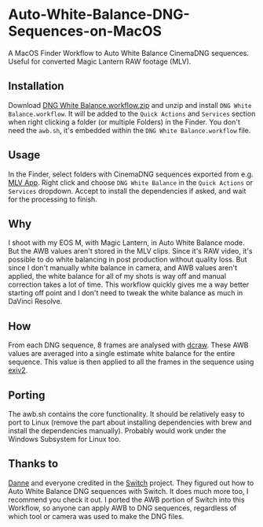 # Auto-White-Balance-DNG-Sequences-on-MacOS
A MacOS Finder Workflow to Auto White Balance CinemaDNG sequences. Useful for converted Magic Lantern RAW footage (MLV).

## Installation
Download [DNG White Balance.workflow.zip](https://github.com/Jip-Hop/Auto-White-Balance-DNG-Sequences-on-MacOS/raw/master/DNG%20White%20Balance.workflow.zip) and unzip and install `DNG White Balance.workflow`. It will be added to the `Quick Actions` and `Services` section when right clicking a folder (or multiple Folders) in the Finder. You don't need the `awb.sh`, it's embedded within the `DNG White Balance.workflow` file.

## Usage
In the Finder, select folders with CinemaDNG sequences exported from e.g. [MLV App](https://github.com/ilia3101/MLV-App). Right click and choose `DNG White Balance` in the `Quick Actions` or `Services` dropdown. Accept to install the dependencies if asked, and wait for the processing to finish.

## Why
I shoot with my EOS M, with Magic Lantern, in Auto White Balance mode. But the AWB values aren't stored in the MLV clips. Since it's RAW video, it's possible to do white balancing in post production without quality loss. But since I don't manually white balance in camera, and AWB values aren't applied, the white balance for all of my shots is way off and manual correction takes a lot of time. This workflow quickly gives me a way better starting off point and I don't need to tweak the white balance as much in DaVinci Resolve.

## How
From each DNG sequence, 8 frames are analysed with [dcraw](https://www.dechifro.org/dcraw/). These AWB values are averaged into a single estimate white balance for the entire sequence. This value is then applied to all the frames in the sequence using [exiv2](https://www.exiv2.org).

## Porting
The awb.sh contains the core functionality. It should be relatively easy to port to Linux (remove the part about installing dependencies with brew and install the dependencies manually). Probably would work under the Windows Subsystem for Linux too.

## Thanks to
[Danne](http://github.com/dannephoto) and everyone credited in the [Switch](https://www.magiclantern.fm/forum/index.php?topic=15108.0) project. They figured out how to Auto White Balance DNG sequences with Switch. It does much more too, I recommend you check it out. I ported the AWB portion of Switch into this Workflow, so anyone can apply AWB to DNG sequences, regardless of which tool or camera was used to make the DNG files.

